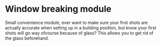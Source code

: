 # Window breaking module

Small convenience module, ever want to make sure your first shots are actually accurate when setting up
in a building position, but know your first shots will go way ofcourse because of glass?
This allows you to get rid of the glass beforehand.